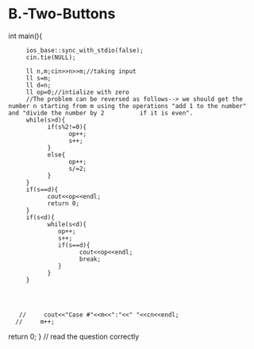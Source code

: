 # B.-Two-Buttons
<!-- codeforces questions -->

int main(){
        
         ios_base::sync_with_stdio(false);
         cin.tie(NULL);
         
         ll n,m;cin>>n>>m;//taking input
         ll s=m;
         ll d=n;
         ll op=0;//intialize with zero
         //The problem can be reversed as follows--> we should get the number n starting from m using the operations "add 1 to the number" and "divide the number by 2          if it is even".
         while(s>d){
               if(s%2!=0){
                     op++;
                     s++;
               }
               else{
                     op++;
                     s/=2;
               }
         }
         if(s==d){
               cout<<op<<endl;
               return 0;
         }
         if(s<d){
               while(s<d){
                  op++;
                  s++;
                  if(s==d){
                        cout<<op<<endl;
                        break;
                  }
               }
         }
         
               
                  
         
       //     cout<<"Case #"<<m<<":"<<" "<<cn<<endl;
      //     m++;
         
 return 0;
}
// read the question correctly   
    
  
    
 
 
  
    
 
 
